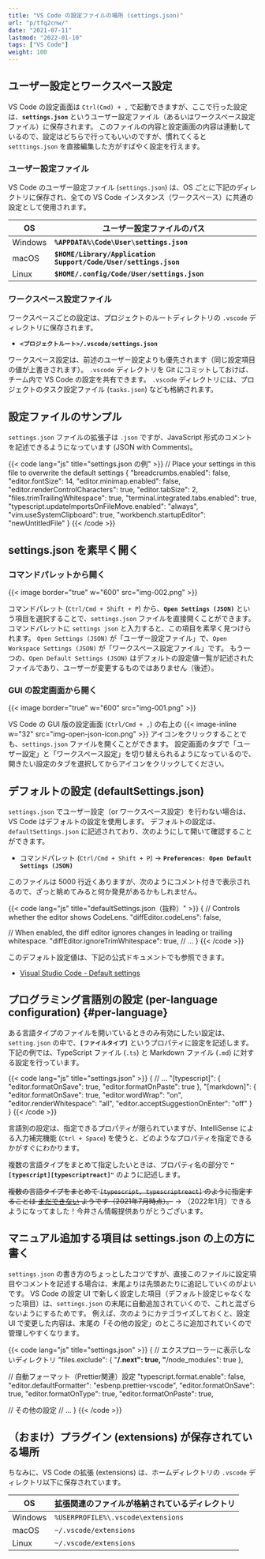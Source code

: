 ```yaml
---
title: "VS Code の設定ファイルの場所 (settings.json)"
url: "p/tfq2cnw/"
date: "2021-07-11"
lastmod: "2022-01-10"
tags: ["VS Code"]
weight: 100
---
```


ユーザー設定とワークスペース設定
----

VS Code の設定画面は `Ctrl(Cmd) + ,` で起動できますが、ここで行った設定は、__`settings.json`__ というユーザー設定ファイル（あるいはワークスペース設定ファイル）に保存されます。
このファイルの内容と設定画面の内容は連動しているので、設定はどちらで行ってもいいのですが、慣れてくると `setttings.json` を直接編集した方がすばやく設定を行えます。

### ユーザー設定ファイル

VS Code のユーザー設定ファイル (`settings.json`) は、OS ごとに下記のディレクトリに保存され、全ての VS Code インスタンス（ワークスペース）に共通の設定として使用されます。

| OS | ユーザー設定ファイルのパス |
| ---- | ---- |
| Windows | __`%APPDATA%\Code\User\settings.json`__ |
| macOS | __`$HOME/Library/Application Support/Code/User/settings.json`__ |
| Linux | __`$HOME/.config/Code/User/settings.json`__ |

### ワークスペース設定ファイル

ワークスペースごとの設定は、プロジェクトのルートディレクトリの `.vscode` ディレクトリに保存されます。

- __`<プロジェクトルート>/.vscode/settings.json`__

ワークスペース設定は、前述のユーザー設定よりも優先されます（同じ設定項目の値が上書きされます）。
`.vscode` ディレクトリを Git にコミットしておけば、チーム内で VS Code の設定を共有できます。
`.vscode` ディレクトリには、プロジェクトのタスク設定ファイル (`tasks.json`) なども格納されます。


設定ファイルのサンプル
----

`settings.json` ファイルの拡張子は `.json` ですが、JavaScript 形式のコメントを記述できるようになっています (JSON with Comments)。

{{< code lang="js" title="settings.json の例" >}}
// Place your settings in this file to overwrite the default settings
{
  "breadcrumbs.enabled": false,
  "editor.fontSize": 14,
  "editor.minimap.enabled": false,
  "editor.renderControlCharacters": true,
  "editor.tabSize": 2,
  "files.trimTrailingWhitespace": true,
  "terminal.integrated.tabs.enabled": true,
  "typescript.updateImportsOnFileMove.enabled": "always",
  "vim.useSystemClipboard": true,
  "workbench.startupEditor": "newUntitledFile"
}
{{< /code >}}


settings.json を素早く開く
----

### コマンドパレットから開く

{{< image border="true" w="600" src="img-002.png" >}}

コマンドパレット (`Ctrl/Cmd + Shift + P`) から、__`Open Settings (JSON)`__ という項目を選択することで、`settings.json` ファイルを直接開くことができます。
コマンドパレットに `settings json` と入力すると、この項目を素早く見つけられます。
`Open Settings (JSON)` が「ユーザー設定ファイル」で、`Open Workspace Settings (JSON)` が「ワークスペース設定ファイル」です。
もう一つの、`Open Default Settings (JSON)` はデフォルトの設定値一覧が記述されたファイルであり、ユーザーが変更するものではありません（後述）。

### GUI の設定画面から開く

{{< image border="true" w="600" src="img-001.png" >}}

VS Code の GUI 版の設定画面 (`Ctrl/Cmd + ,`) の右上の {{< image-inline w="32" src="img-open-json-icon.png" >}} アイコンをクリックすることでも、`settings.json` ファイルを開くことができます。
設定画面のタブで「ユーザー設定」と「ワークスペース設定」を切り替えられるようになっているので、開きたい設定のタブを選択してからアイコンをクリックしてください。


デフォルトの設定 (defaultSettings.json)
----

`settings.json` でユーザー設定（or ワークスペース設定）を行わない場合は、VS Code はデフォルトの設定を使用します。
デフォルトの設定は、`defaultSettings.json` に記述されており、次のようにして開いて確認することができます。

- コマンドパレット (`Ctrl/Cmd + Shift + P`) → __`Preferences: Open Default Settings (JSON)`__

このファイルは 5000 行近くありますが、次のようにコメント付きで表示されるので、ざっと眺めてみると何か発見があるかもしれません。

{{< code lang="js" title="defaultSettings.json（抜粋）" >}}
{
  // Controls whether the editor shows CodeLens.
  "diffEditor.codeLens": false,

  // When enabled, the diff editor ignores changes in leading or trailing whitespace.
  "diffEditor.ignoreTrimWhitespace": true,
  // ...
}
{{< /code >}}

このデフォルト設定値は、下記の公式ドキュメントでも参照できます。

- [Visual Studio Code - Default settings](https://code.visualstudio.com/docs/getstarted/settings#_default-settings)


プログラミング言語別の設定 (per-language configuration) {#per-language}
----

ある言語タイプのファイルを開いているときのみ有効にしたい設定は、`setting.json` の中で、__`[ファイルタイプ]`__ というプロパティに設定を記述します。
下記の例では、TypeScript ファイル (`.ts`) と Markdown ファイル (`.md`) に対する設定を行っています。

{{< code lang="js" title="settings.json" >}}
{
  // ...
  "[typescript]": {
    "editor.formatOnSave": true,
    "editor.formatOnPaste": true
  },
  "[markdown]": {
    "editor.formatOnSave": true,
    "editor.wordWrap": "on",
    "editor.renderWhitespace": "all",
    "editor.acceptSuggestionOnEnter": "off"
  }
}
{{< /code >}}

言語別の設定は、指定できるプロパティが限られていますが、IntelliSense による入力補完機能 (`Ctrl + Space`) を使うと、どのようなプロパティを指定できるかがすぐにわかります。

複数の言語タイプをまとめて指定したいときは、プロパティ名の部分で __`"[typescript][typescriptreact]"`__ のように記述します。

<s>複数の言語タイプをまとめて `[typescript, typescriptreact]` のように指定することは [まだできない](https://github.com/microsoft/vscode/issues/51935) ようです（2021年7月時点）。</s>
→ （2022年1月）できるようになってました！今井さん情報提供ありがとうございます。


マニュアル追加する項目は settings.json の上の方に書く
----

`settings.json` の書き方のちょっとしたコツですが、直接このファイルに設定項目やコメントを記述する場合は、末尾よりは先頭あたりに追記していくのがよいです。
VS Code の設定 UI で新しく設定した項目（デフォルト設定じゃなくなった項目）は、`settings.json` の末尾に自動追加されていくので、これと混ざらないようにするためです。
例えば、次のようにカテゴライズしておくと、設定 UI で変更した内容は、末尾の「その他の設定」のところに追加されていくので管理しやすくなります。

{{< code lang="js" title="settings.json" >}}
{
  // エクスプローラーに表示しないディレクトリ
  "files.exclude": {
    "**/.next": true,
    "**/node_modules": true
  },

  // 自動フォーマット（Prettier関連）設定
  "typescript.format.enable": false,
  "editor.defaultFormatter": "esbenp.prettier-vscode",
  "editor.formatOnSave": true,
  "editor.formatOnType": true,
  "editor.formatOnPaste": true,

  // その他の設定
  // ...
}
{{< /code >}}


（おまけ）プラグイン (extensions) が保存されている場所
----

ちなみに、VS Code の拡張 (extensions) は、ホームディレクトリの `.vscode` ディレクトリ以下に保存されています。

| OS | 拡張関連のファイルが格納されているディレクトリ |
| ---- | ---- |
| Windows | `%USERPROFILE%\.vscode\extensions` |
| macOS | `~/.vscode/extensions` |
| Linux | `~/.vscode/extensions` |

